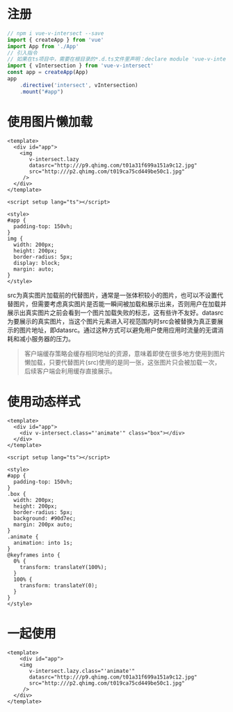 # 注册

```js
// npm i vue-v-intersect --save
import { createApp } from 'vue'
import App from './App'
// 引入指令
// 如果在ts项目中，需要在根目录的*.d.ts文件里声明：declare module 'vue-v-intersect'
import { vIntersection } from 'vue-v-intersect'
const app = createApp(App)
app
	.directive('intersect', vIntersection)
	.mount("#app")
```

# 使用图片懒加载

```vue
<template>
  <div id="app">
    <img
       v-intersect.lazy
       datasrc="http:///p9.qhimg.com/t01a31f699a151a9c12.jpg"
       src="http:///p2.qhimg.com/t019ca75cd449be50c1.jpg"
     />
  </div>
</template>

<script setup lang="ts"></script>

<style>
#app {
  padding-top: 150vh;
}
img {
  width: 200px;
  height: 200px;
  border-radius: 5px;
  display: block;
  margin: auto;
}
</style>
```

src为真实图片加载前的代替图片，通常是一张体积较小的图片，也可以不设置代替图片，但需要考虑真实图片是否能一瞬间被加载和展示出来，否则用户在加载并展示出真实图片之前会看到一个图片加载失败的标志，这有些许不友好。datasrc为要展示的真实图片，当这个图片元素进入可视范围内时src会被替换为真正要展示的图片地址，即datasrc。通过这种方式可以避免用户使用应用时流量的无谓消耗和减小服务器的压力。

> 客户端缓存策略会缓存相同地址的资源，意味着即使在很多地方使用到图片懒加载，只要代替图片(src)使用的是同一张，这张图片只会被加载一次，后续客户端会利用缓存直接展示。

# 使用动态样式

```vue
<template>
  <div id="app">
    <div v-intersect.class="'animate'" class="box"></div>
  </div>
</template>

<script setup lang="ts"></script>

<style>
#app {
  padding-top: 150vh;
}
.box {
  width: 200px;
  height: 200px;
  border-radius: 5px;
  background: #90d7ec;
  margin: 200px auto;
}
.animate {
  animation: into 1s;
}
@keyframes into {
  0% {
    transform: translateY(100%);
  }
  100% {
    transform: translateY(0);
  }
}
</style>
```

# 一起使用

```vue
<template>
	<div id="app">
    <img
       v-intersect.lazy.class="'animate'"
       datasrc="http:///p9.qhimg.com/t01a31f699a151a9c12.jpg"
       src="http:///p2.qhimg.com/t019ca75cd449be50c1.jpg"
     />
  </div>
</template>
```

